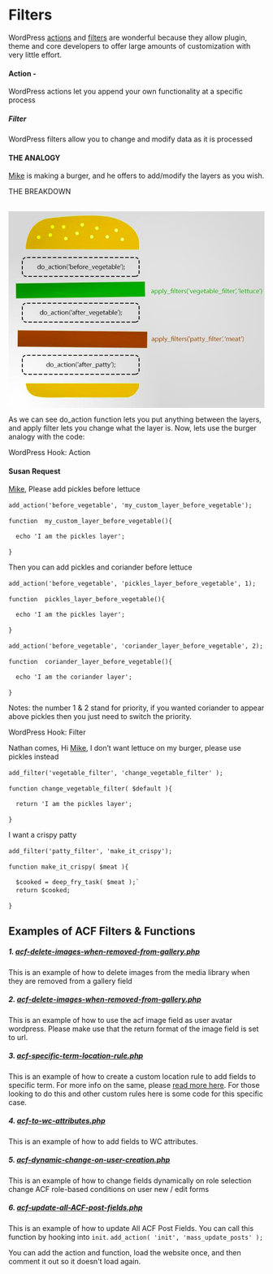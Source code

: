 # Filters

WordPress [actions](https://developer.wordpress.org/plugins/hooks/actions/) and [filters](https://developer.wordpress.org/plugins/hooks/filters/) are wonderful because they allow plugin, theme and core developers to offer large amounts of customization with very little effort.

#### Action -  
WordPress actions let you append your own functionality at a specific process
##### Filter 
WordPress filters allow you to change and modify data as it is processed

#### THE ANALOGY
[Mike](https://github.com/kipmyk) is making a burger, and he offers to add/modify the layers as you wish.

THE BREAKDOWN
<p>&nbsp;<img align="center" src="https://github.com/kipmyk/filters/blob/main/assets/analogy.png?raw=true" alt="Anology of Actions and Filters" /></p>
As we can see do_action function lets you put anything between the layers, and apply filter lets you change what the layer is. Now, lets use the burger analogy with the code:

WordPress Hook: Action

#### Susan Request

[Mike](https://github.com/kipmyk), Please add pickles before lettuce

`add_action('before_vegetable', 'my_custom_layer_before_vegetable');`

`function  my_custom_layer_before_vegetable(){`
      
      echo 'I am the pickles layer';

`}`

Then you can add pickles and coriander before lettuce

`add_action('before_vegetable', 'pickles_layer_before_vegetable', 1);`

`function  pickles_layer_before_vegetable(){ `
      
      echo 'I am the pickles layer';

`}`

`add_action('before_vegetable', 'coriander_layer_before_vegetable', 2);`

`function  coriander_layer_before_vegetable(){` 
      
      echo 'I am the coriander layer';

`}`

Notes: the number 1 & 2 stand for priority, if you wanted coriander to appear above pickles then you just need to switch the priority.

WordPress Hook: Filter

Nathan comes, Hi [Mike](https://github.com/kipmyk), I don’t want lettuce on my burger, please use pickles instead

`add_filter('vegetable_filter', 'change_vegetable_filter' );`

`function change_vegetable_filter( $default ){`
      
      return 'I am the pickles layer';

`}`

I want a crispy patty

`add_filter('patty_filter', 'make_it_crispy');`

`function make_it_crispy( $meat ){`

      $cooked = deep_fry_task( $meat );`
      return $cooked;

`}`



## Examples of ACF Filters & Functions

##### 1. [acf-delete-images-when-removed-from-gallery.php](https://github.com/kipmyk/filters/inc/filters/acf-delete-images-when-removed-from-gallery.php)

This is an example of how to delete images from the media library when they are removed from a gallery field

##### 2. [acf-delete-images-when-removed-from-gallery.php](https://github.com/kipmyk/filters/inc/filters/acf-image-field-change-user-avatar-wp.php)
This is an example of how to use the acf image field as user avatar wordpress. Please make use that the return format of the image field is set to url.

##### 3. [acf-specific-term-location-rule.php](https://github.com/kipmyk/filters/inc/filters/acf-specific-term-location-rule.php)
This is an example of how to create a custom location rule to add fields to specific term. 
For more info on the same, please [read more here](http://www.advancedcustomfields.com/resources/custom-location-rules/).
For those looking to do this and other custom rules here is some code for this specific case.

##### 4. [acf-to-wc-attributes.php](https://github.com/kipmyk/filters/inc/filters/acf-to-wc-attributes.php)
This is an example of how to add fields to WC attributes.

##### 5. [acf-dynamic-change-on-user-creation.php](https://github.com/kipmyk/filters/inc/filters/acf-dynamic-change-on-user-creation.php)
This is an example of how to change fields dynamically on role selection change
ACF role-based conditions on user new / edit forms

##### 6. [acf-update-all-ACF-post-fields.php](https://github.com/kipmyk/filters/inc/filters/acf-update-all-ACF-post-fields.php)
This is an example of how to update All ACF Post Fields. You can call this function by hooking into `init`.
`add_action( 'init', 'mass_update_posts' );`

You can add the action and function, load the website once, and then comment it out so it doesn't load again.
